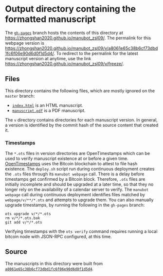 # Output directory containing the formatted manuscript

The [`gh-pages`](https://github.com/zhongshan2020/manubot_zsl09/tree/gh-pages) branch hosts the contents of this directory at <https://zhongshan2020.github.io/manubot_zsl09/>.
The permalink for this webpage version is <https://zhongshan2020.github.io/manubot_zsl09/v/a8061e65c38b6cf73dbd1fc6f06e90d6d0f1d5d4/>.
To redirect to the permalink for the latest manuscript version at anytime, use the link <https://zhongshan2020.github.io/manubot_zsl09/v/freeze/>.

## Files

This directory contains the following files, which are mostly ignored on the `master` branch:

+ [`index.html`](index.html) is an HTML manuscript.
+ [`manuscript.pdf`](manuscript.pdf) is a PDF manuscript.

The `v` directory contains directories for each manuscript version.
In general, a version is identified by the commit hash of the source content that created it.

### Timestamps

The `*.ots` files in version directories are OpenTimestamps which can be used to verify manuscript existence at or before a given time.
[OpenTimestamps](https://opentimestamps.org/) uses the Bitcoin blockchain to attest to file hash existence.
The `deploy.sh` script run during continuous deployment creates the `.ots` files through its `manubot webpage` call.
There is a delay before timestamps get confirmed by a Bitcoin block.
Therefore, `.ots` files are initially incomplete and should be upgraded at a later time, so that they no longer rely on the availability of a calendar server to verify.
The `manubot webpage` call during continuous deployment identifies files matched by `webpage/v/**/*.ots` and attempts to upgrade them.
You can also manually upgrade timestamps, by running the following in the `gh-pages` branch:

```shell
ots upgrade v/*/*.ots
rm v/*/*.ots.bak
git add v/*/*.ots
```

Verifying timestamps with the `ots verify` command requires running a local bitcoin node with JSON-RPC configured, at this time.

## Source

The manuscripts in this directory were built from
[`a8061e65c38b6cf73dbd1fc6f06e90d6d0f1d5d4`](https://github.com/zhongshan2020/manubot_zsl09/commit/a8061e65c38b6cf73dbd1fc6f06e90d6d0f1d5d4).
